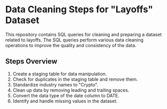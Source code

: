 
 # Data Cleaning Steps for "Layoffs" Dataset

This repository contains SQL queries for cleaning and preparing a dataset related to layoffs. The SQL queries perform various data cleaning operations to improve the quality and consistency of the data.

## Steps Overview
1. Create a staging table for data manipulation.
2. Check for duplicates in the staging table and remove them.
3. Standardize industry names to "Crypto".
4. Clean up data by removing leading and trailing spaces.
5. Convert the data type of the date column to DATE.
6. Identify and handle missing values in the dataset.
